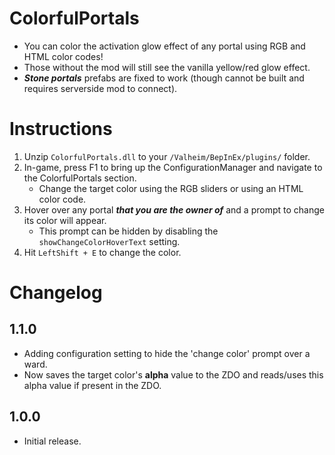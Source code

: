 ﻿# ColorfulPortals

  * You can color the activation glow effect of any portal using RGB and HTML color codes!
  * Those without the mod will still see the vanilla yellow/red glow effect.
  * ***Stone portals*** prefabs are fixed to work (though cannot be built and requires serverside mod to connect).

# Instructions

  1. Unzip `ColorfulPortals.dll` to your `/Valheim/BepInEx/plugins/` folder.
  2. In-game, press F1 to bring up the ConfigurationManager and navigate to the ColorfulPortals section.
     * Change the target color using the RGB sliders or using an HTML color code.
  3. Hover over any portal ***that you are the owner of*** and a prompt to change its color will appear.
     * This prompt can be hidden by disabling the `showChangeColorHoverText` setting.
  4. Hit `LeftShift + E` to change the color.

# Changelog

## 1.1.0

  * Adding configuration setting to hide the 'change color' prompt over a ward.
  * Now saves the target color's **alpha** value to the ZDO and reads/uses this alpha value if present in the ZDO.

## 1.0.0

  * Initial release.